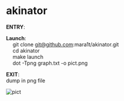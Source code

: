 # akinator

**ENTRY**:
    
**Launch**:  
    &emsp; git clone git@github.com:mara1t/akinator.git  
    &emsp; cd akinator  
    &emsp; make launch  
    &emsp; dot -Tpng graph.txt -o pict.png  
      
 
**EXIT**:  
  dump in png file

![pict](https://user-images.githubusercontent.com/88665544/159186259-df4e21f6-f7f7-4c2a-9e9b-dc4cf80020ab.png)
